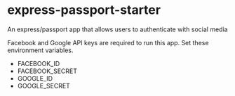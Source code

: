 # express-passport-starter
An express/passport app that allows users to authenticate with social media

Facebook and Google API keys are required to run this app. Set these environment variables.
* FACEBOOK_ID
* FACEBOOK_SECRET
* GOOGLE_ID
* GOOGLE_SECRET